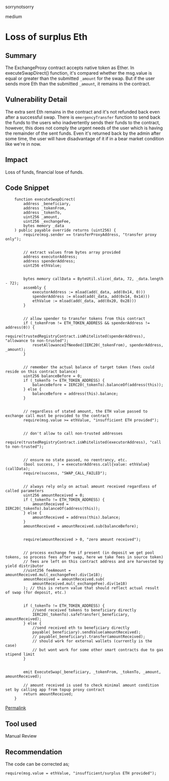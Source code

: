 sorrynotsorry

medium

# Loss of surplus Eth

## Summary
The ExchangeProxy contract accepts native token as Ether. In executeSwapDirect() function, it's compared whether the msg.value is equal or greater than the submitted `_amount` for the swap. But if the user sends more Eth than the submitted `_amount`, it remains in the contract.
## Vulnerability Detail
The extra sent Eth remains in the contract and it's not refunded back even after a successful swap. There is `emergencyTransfer` function to send back the funds to the users who inadvertently sends their funds to the contract, however, this does not comply the urgent needs of the user which is having the remainder of the sent funds.
Even it's returned back by the admin after some time, the user will have disadvantage of it if in a bear market condition like we're in now.

## Impact
Loss of funds, financial lose of funds.
## Code Snippet
```solidity
    function executeSwapDirect(
        address _beneficiary,
        address _tokenFrom,
        address _tokenTo,
        uint256 _amount,
        uint256 _exchangeFee,
        bytes memory _data
    ) public payable override returns (uint256) {
        require(msg.sender == transferProxyAddress, "transfer proxy only");


        // extract values from bytes array provided
        address executorAddress;
        address spenderAddress;
        uint256 ethValue;


        bytes memory callData = ByteUtil.slice(_data, 72, _data.length - 72);
        assembly {
            executorAddress := mload(add(_data, add(0x14, 0)))
            spenderAddress := mload(add(_data, add(0x14, 0x14)))
            ethValue := mload(add(_data, add(0x20, 0x28)))
        }


        // allow spender to transfer tokens from this contract
        if (_tokenFrom != ETH_TOKEN_ADDRESS && spenderAddress != address(0)) {
            require(trustedRegistryContract.isWhitelisted(spenderAddress), "allowance to non-trusted");
            resetAllowanceIfNeeded(IERC20(_tokenFrom), spenderAddress, _amount);
        }


        // remember the actual balance of target token (fees could reside on this contract balance)
        uint256 balanceBefore = 0;
        if (_tokenTo != ETH_TOKEN_ADDRESS) {
            balanceBefore = IERC20(_tokenTo).balanceOf(address(this));
        } else {
            balanceBefore = address(this).balance;
        }


        // regardless of stated amount, the ETH value passed to exchange call must be provided to the contract
        require(msg.value >= ethValue, "insufficient ETH provided");


        // don't allow to call non-trusted addresses
        require(trustedRegistryContract.isWhitelisted(executorAddress), "call to non-trusted");


        // ensure no state passed, no reentrancy, etc.
        (bool success, ) = executorAddress.call{value: ethValue}(callData);
        require(success, "SWAP_CALL_FAILED");


        // always rely only on actual amount received regardless of called parameters
        uint256 amountReceived = 0;
        if (_tokenTo != ETH_TOKEN_ADDRESS) {
            amountReceived = IERC20(_tokenTo).balanceOf(address(this));
        } else {
            amountReceived = address(this).balance;
        }
        amountReceived = amountReceived.sub(balanceBefore);


        require(amountReceived > 0, "zero amount received");


        // process exchange fee if present (in deposit we get pool tokens, so process fees after swap, here we take fees in source token)
        // fees are left on this contract address and are harvested by yield distributor
        //uint256 feeAmount = amountReceived.mul(_exchangeFee).div(1e18);
        amountReceived = amountReceived.sub(
            amountReceived.mul(_exchangeFee).div(1e18)
        ); // this is return value that should reflect actual result of swap (for deposit, etc.)


        if (_tokenTo != ETH_TOKEN_ADDRESS) {
            //send received tokens to beneficiary directly
            IERC20(_tokenTo).safeTransfer(_beneficiary, amountReceived);
        } else {
            //send received eth to beneficiary directly
            payable(_beneficiary).sendValue(amountReceived);
            // payable(_beneficiary).transfer(amountReceived);
            // should work for external wallets (currently is the case)
            // but wont work for some other smart contracts due to gas stipend limit
        }


        emit ExecuteSwap(_beneficiary, _tokenFrom, _tokenTo, _amount, amountReceived);
        
        // amount received is used to check minimal amount condition set by calling app from topup proxy contract
        return amountReceived;
    }
```
[Permalink](https://github.com/sherlock-audit/2022-10-mover/blob/main/cardtopup_contract/contracts/ExchangeProxy.sol#L131-L210)

## Tool used

Manual Review

## Recommendation
The code can be corrected as;
```solidity
require(msg.value = ethValue, "insufficient/surplus ETH provided");
```
